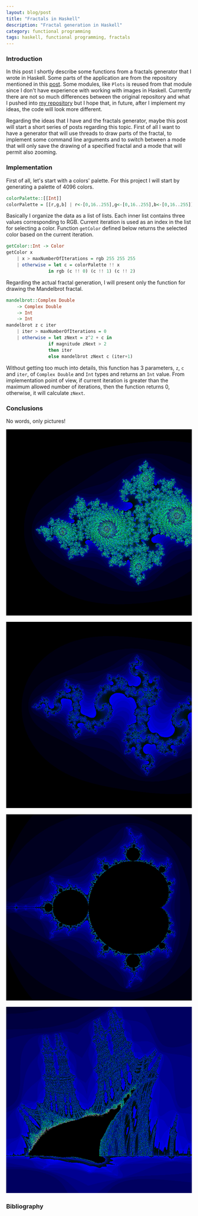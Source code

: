 ```yaml
---
layout: blog/post
title: "Fractals in Haskell"
description: "Fractal generation in Haskell"
category: functional programming
tags: haskell, functional programming, fractals
---
```


### Introduction

In this post I shortly describe some functions from a fractals generator that I wrote in Haskell. Some parts of the application are from the repository mentioned in this [post][1]. Some modules, like `Plots` is reused from that module since I don't have experience with working with images in Haskell.
Currently there are not so much differences between the original repository and what I pushed into [my repository][2] but I hope that, in future, after I implement my ideas, the code will look more different. 

Regarding the ideas that I have and the fractals generator, maybe this post will start a short series of posts regarding this topic. First of all I want to have a generator that will use threads to draw parts of the fractal, to implement some command line arguments and to switch between a mode that will only save the drawing of a specified fractal and a mode that will permit also zooming.

### Implementation

First of all, let's start with a colors' palette. For this project I will start by generating a palette of 4096 colors. 

```haskell
colorPalette::[[Int]]
colorPalette = [[r,g,b] | r<-[0,16..255],g<-[0,16..255],b<-[0,16..255]]
```

Basically I organize the data as a list of lists. Each inner list contains three values corresponding to RGB. Current iteration is used as an index in the list for selecting a color. Function `getColor` defined below returns the selected color based on the current iteration.


```haskell
getColor::Int -> Color
getColor x
    | x > maxNumberOfIterations = rgb 255 255 255
    | otherwise = let c = colorPalette !! x
                in rgb (c !! 0) (c !! 1) (c !! 2)
```
Regarding the actual fractal generation, I will present only the function for drawing the Mandelbrot fractal.

```haskell
mandelbrot::Complex Double
    -> Complex Double
    -> Int
    -> Int
mandelbrot z c iter
    | iter > maxNumberOfIterations = 0
    | otherwise = let zNext = z^2 + c in
                if magnitude zNext > 2
                then iter
                else mandelbrot zNext c (iter+1)
```
Without getting too much into details, this function has 3 parameters, `z`, `c` and `iter`, of `Complex Double` and `Int` types and returns an `Int` value. From implementation point of view, if current iteration is greater than the maximum allowed number of iterations, then the function returns 0, otherwise, it will calculate `zNext`.

### Conclusions

No words, only pictures!

![Julia Fractal][img_julia]

![Julia Fractal][img_julia2]

![Mandelbrot Fractal][img_mandelbrot]

![Burning Ship Fractal][img_ship]

### Bibliography

[img_julia]:/blog/resources/julia.png "Julia fractal"
[img_julia2]:/blog/resources/julia2.png "Julia fractal"
[img_mandelbrot]:/blog/resources/mandelbrot.png "Mandelbrot fractal"
[img_ship]:/blog/resources/ship.png "Burning Ship fractal"

[1]: https://gregheartsfield.com/fractal-hs/
[2]: https://github.com/ardeleanasm/project-fractals
